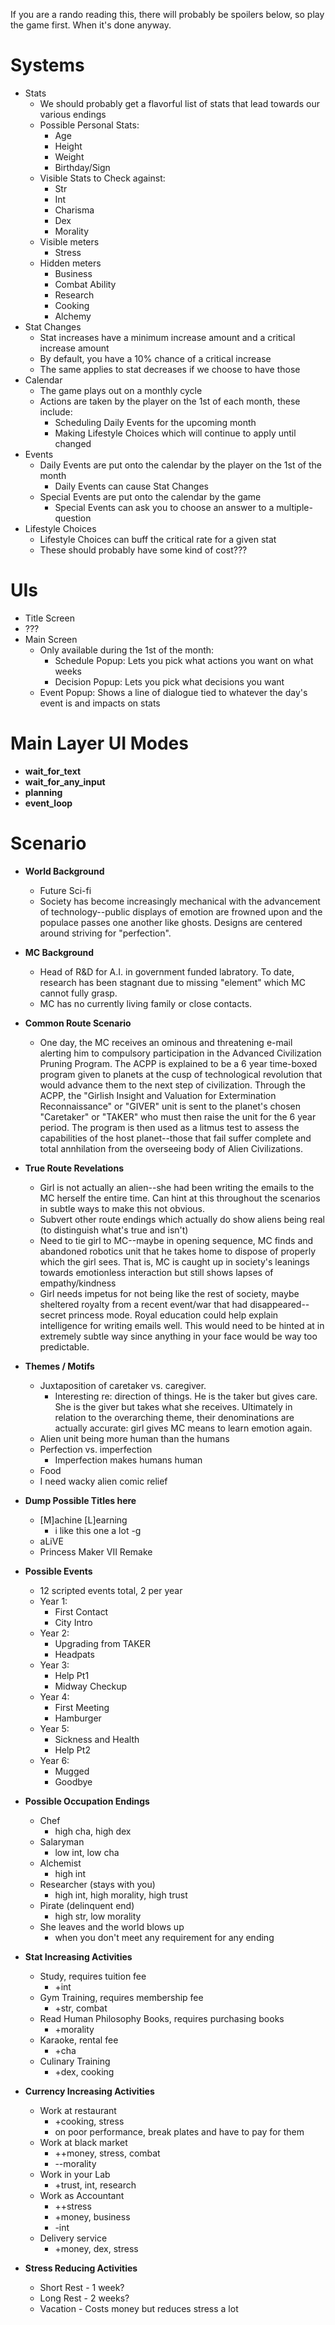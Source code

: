 If you are a rando reading this, there will probably be spoilers below, so play the game first. When it's done anyway.

# Systems

* Stats
  * We should probably get a flavorful list of stats that lead towards our various endings
  * Possible Personal Stats:
    * Age
    * Height
    * Weight
    * Birthday/Sign
  * Visible Stats to Check against:
    * Str
    * Int
    * Charisma
    * Dex
    * Morality
  * Visible meters
    * Stress
  * Hidden meters
    * Business
    * Combat Ability
    * Research
    * Cooking
    * Alchemy
* Stat Changes
  * Stat increases have a minimum increase amount and a critical increase amount
  * By default, you have a 10% chance of a critical increase
  * The same applies to stat decreases if we choose to have those
* Calendar
  * The game plays out on a monthly cycle
  * Actions are taken by the player on the 1st of each month, these include:
    * Scheduling Daily Events for the upcoming month
    * Making Lifestyle Choices which will continue to apply until changed
* Events
  * Daily Events are put onto the calendar by the player on the 1st of the month
    * Daily Events can cause Stat Changes
  * Special Events are put onto the calendar by the game
    * Special Events can ask you to choose an answer to a multiple-question
* Lifestyle Choices
  * Lifestyle Choices can buff the critical rate for a given stat
  * These should probably have some kind of cost???

# UIs

* Title Screen
* ???
* Main Screen
  * Only available during the 1st of the month:
    * Schedule Popup: Lets you pick what actions you want on what weeks
    * Decision Popup: Lets you pick what decisions you want
  * Event Popup: Shows a line of dialogue tied to whatever the day's event is and impacts on stats

# Main Layer UI Modes

* **wait_for_text**
* **wait_for_any_input**
* **planning**
* **event_loop**

# Scenario

* **World Background**
  * Future Sci-fi
  * Society has become increasingly mechanical with the advancement of technology--public displays of emotion are frowned upon and the populace passes one another like ghosts. Designs are centered around striving for "perfection".
* **MC Background**
  * Head of R&D for A.I. in government funded labratory. To date, research has been stagnant due to missing "element" which MC cannot fully grasp.
  * MC has no currently living family or close contacts.
* **Common Route Scenario**
  * One day, the MC receives an ominous and threatening e-mail alerting him to compulsory participation in the Advanced Civilization Pruning Program. The ACPP is explained to be a 6 year time-boxed program given to planets at the cusp of technological revolution that would advance them to the next step of civilization. Through the ACPP, the "Girlish Insight and Valuation for Extermination Reconnaissance" or "GIVER" unit is sent to the planet's chosen "Caretaker" or "TAKER" who must then raise the unit for the 6 year period. The program is then used as a litmus test to assess the capabilities of the host planet--those that fail suffer complete and total annhilation from the overseeing body of Alien Civilizations.
* **True Route Revelations**
  * Girl is not actually an alien--she had been writing the emails to the MC herself the entire time. Can hint at this throughout the scenarios in subtle ways to make this not obvious.
  * Subvert other route endings which actually do show aliens being real (to distinguish what's true and isn't)
  * Need to tie girl to MC--maybe in opening sequence, MC finds and abandoned robotics unit that he takes home to dispose of properly which the girl sees. That is, MC is caught up in society's leanings towards emotionless interaction but still shows lapses of empathy/kindness
  * Girl needs impetus for not being like the rest of society, maybe sheltered royalty from a recent event/war that had disappeared--secret princess mode. Royal education could help explain intelligence for writing emails well. This would need to be hinted at in extremely subtle way since anything in your face would be way too predictable.
* **Themes / Motifs**
  * Juxtaposition of caretaker vs. caregiver.
    * Interesting re:  direction of things. He is the taker but gives care. She is the giver but takes what she receives. Ultimately in relation to the overarching theme, their denominations are actually accurate: girl gives MC means to learn emotion again.
  * Alien unit being more human than the humans
  * Perfection vs. imperfection
    * Imperfection makes humans human
  * Food
  * I need wacky alien comic relief
* **Dump Possible Titles here**
  * [M]achine [L]earning
    * i like this one a lot -g
  * aLiVE
  * Princess Maker VII Remake
* **Possible Events**
  * 12 scripted events total, 2 per year
  * Year 1:
    * First Contact
    * City Intro
  * Year 2:
    * Upgrading from TAKER
    * Headpats
  * Year 3:
    * Help Pt1
    * Midway Checkup
  * Year 4:
    * First Meeting
    * Hamburger
  * Year 5:
    * Sickness and Health
    * Help Pt2
  * Year 6:
    * Mugged
    * Goodbye

* **Possible Occupation Endings**
  * Chef
      * high cha, high dex
  * Salaryman
      * low int, low cha
  * Alchemist
      * high int
  * Researcher (stays with you)
      * high int, high morality, high trust
  * Pirate (delinquent end)
      * high str, low morality
  * She leaves and the world blows up
      * when you don't meet any requirement for any ending
* **Stat Increasing Activities**
  * Study, requires tuition fee
    * +int
  * Gym Training, requires membership fee
    * +str, combat
  * Read Human Philosophy Books, requires purchasing books
    * +morality
  * Karaoke, rental fee
    * +cha
  * Culinary Training
    * +dex, cooking
* **Currency Increasing Activities**
  * Work at restaurant
    * +cooking, stress
    * on poor performance, break plates and have to pay for them
  * Work at black market
    * ++money, stress, combat
    * --morality
  * Work in your Lab
    * +trust, int, research
  * Work as Accountant
    * ++stress
    * +money, business
    * -int
  * Delivery service
    * +money, dex, stress
* **Stress Reducing Activities**
  * Short Rest - 1 week?
  * Long Rest - 2 weeks?
  * Vacation - Costs money but reduces stress a lot


